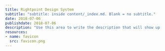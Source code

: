 ```yaml
---
title: Rightpoint Design System
subtitle: "subtitle: inside content/_index.md. Blank = no subtitle."
date: 2018-07-06
publishdate: 2018-07-06
description: "Use this area to write the description that will show up in the homepage meta description tag."
resources:
- name: favicon
  src: favicon.png
---
```




